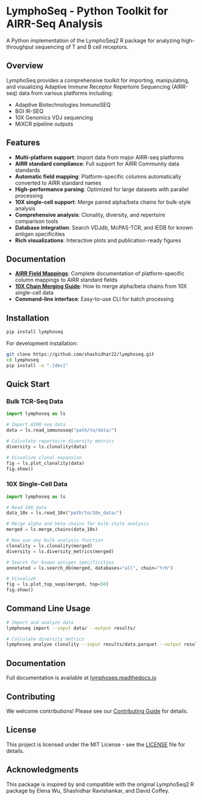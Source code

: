 # LymphoSeq - Python Toolkit for AIRR-Seq Analysis

A Python implementation of the LymphoSeq2 R package for analyzing high-throughput sequencing of T and B cell receptors.

## Overview

LymphoSeq provides a comprehensive toolkit for importing, manipulating, and visualizing Adaptive Immune Receptor Repertoire Sequencing (AIRR-seq) data from various platforms including:

- Adaptive Biotechnologies ImmunoSEQ
- BGI IR-SEQ
- 10X Genomics VDJ sequencing
- MiXCR pipeline outputs

## Features

- **Multi-platform support**: Import data from major AIRR-seq platforms
- **AIRR standard compliance**: Full support for AIRR Community data standards
- **Automatic field mapping**: Platform-specific columns automatically converted to AIRR standard names
- **High-performance parsing**: Optimized for large datasets with parallel processing
- **10X single-cell support**: Merge paired alpha/beta chains for bulk-style analysis
- **Comprehensive analysis**: Clonality, diversity, and repertoire comparison tools
- **Database integration**: Search VDJdb, McPAS-TCR, and IEDB for known antigen specificities
- **Rich visualizations**: Interactive plots and publication-ready figures

## Documentation

- **[AIRR Field Mappings](docs/AIRR_FIELD_MAPPINGS.md)**: Complete documentation of platform-specific column mappings to AIRR standard fields
- **[10X Chain Merging Guide](docs/10X_CHAIN_MERGING.md)**: How to merge alpha/beta chains from 10X single-cell data
- **Command-line interface**: Easy-to-use CLI for batch processing

## Installation

```bash
pip install lymphoseq
```

For development installation:

```bash
git clone https://github.com/shashidhar22/lymphoseq.git
cd lymphoseq
pip install -e ".[dev]"
```

## Quick Start

### Bulk TCR-Seq Data

```python
import lymphoseq as ls

# Import AIRR-seq data
data = ls.read_immunoseq("path/to/data/")

# Calculate repertoire diversity metrics
diversity = ls.clonality(data)

# Visualize clonal expansion
fig = ls.plot_clonality(data)
fig.show()
```

### 10X Single-Cell Data

```python
import lymphoseq as ls

# Read 10X data
data_10x = ls.read_10x("path/to/10x_data/")

# Merge alpha and beta chains for bulk-style analysis
merged = ls.merge_chains(data_10x)

# Now use any bulk analysis function
clonality = ls.clonality(merged)
diversity = ls.diversity_metrics(merged)

# Search for known antigen specificities
annotated = ls.search_db(merged, databases="all", chain="trb")

# Visualize
fig = ls.plot_top_seqs(merged, top=50)
fig.show()
```

## Command Line Usage

```bash
# Import and analyze data
lymphoseq import --input data/ --output results/

# Calculate diversity metrics
lymphoseq analyze clonality --input results/data.parquet --output results/
```

## Documentation

Full documentation is available at [lymphoseq.readthedocs.io](https://lymphoseq.readthedocs.io)

## Contributing

We welcome contributions! Please see our [Contributing Guide](CONTRIBUTING.md) for details.

## License

This project is licensed under the MIT License - see the [LICENSE](LICENSE) file for details.


## Acknowledgments

This package is inspired by and compatible with the original LymphoSeq2 R package by Elena Wu, Shashidhar Ravishankar, and David Coffey.